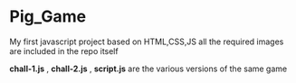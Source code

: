 # Pig_Game
My first javascript project based on HTML,CSS,JS
all the required images are included in the repo itself 


<b>chall-1.js</b> , <b>chall-2.js</b> , <b>script.js</b> are the various versions of the same game
